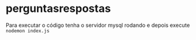 # perguntasrespostas
Para executar o código tenha o servidor mysql rodando e depois execute `nodemon index.js`